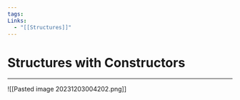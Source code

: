 ```yaml
---
tags: 
Links:
  - "[[Structures]]"
---
```


# Structures with Constructors
---
![[Pasted image 20231203004202.png]]
